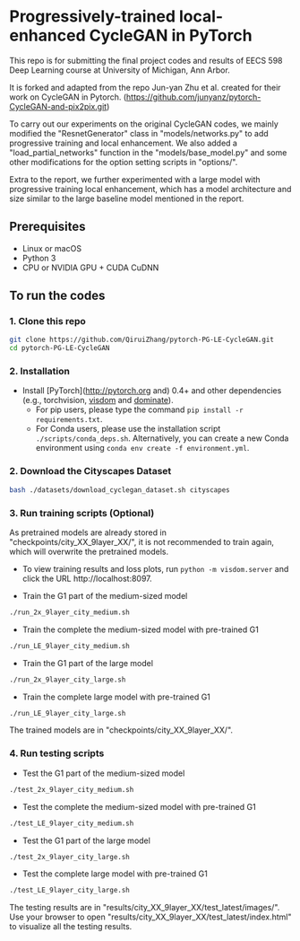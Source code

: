 # Progressively-trained local-enhanced CycleGAN in PyTorch

This repo is for submitting the final project codes and results of EECS 598 Deep Learning course at University of Michigan, Ann Arbor.

It is forked and adapted from the repo Jun-yan Zhu et al. created for their work on CycleGAN in Pytorch. (https://github.com/junyanz/pytorch-CycleGAN-and-pix2pix.git) 

To carry out our experiments on the original CycleGAN codes, we mainly modified the "ResnetGenerator" class in "models/networks.py" to add progressive training and local enhancement. We also added a "load_partial_networks" function in the "models/base_model.py" and some other modifications for the option setting scripts in "options/". 

Extra to the report, we further experimented with a large model with progressive training local enhancement, which has a model architecture and size similar to the large baseline model mentioned in the report.

## Prerequisites
- Linux or macOS
- Python 3
- CPU or NVIDIA GPU + CUDA CuDNN

## To run the codes
### 1. Clone this repo
```bash
git clone https://github.com/QiruiZhang/pytorch-PG-LE-CycleGAN.git
cd pytorch-PG-LE-CycleGAN
```

### 2. Installation
- Install [PyTorch](http://pytorch.org and) 0.4+ and other dependencies (e.g., torchvision, [visdom](https://github.com/facebookresearch/visdom) and [dominate](https://github.com/Knio/dominate)).
  - For pip users, please type the command `pip install -r requirements.txt`.
  - For Conda users, please use the installation script `./scripts/conda_deps.sh`. Alternatively, you can create a new Conda environment using `conda env create -f environment.yml`.
  
### 2. Download the Cityscapes Dataset
```bash
bash ./datasets/download_cyclegan_dataset.sh cityscapes
```

### 3. Run training scripts (Optional)
As pretrained models are already stored in "checkpoints/city_XX_9layer_XX/", it is not recommended to train again, which will overwrite the pretrained models.

- To view training results and loss plots, run `python -m visdom.server` and click the URL http://localhost:8097.

- Train the G1 part of the medium-sized model 
```bash
./run_2x_9layer_city_medium.sh
```
- Train the complete the medium-sized model with pre-trained G1
```bash
./run_LE_9layer_city_medium.sh
```

- Train the G1 part of the large model 
```bash
./run_2x_9layer_city_large.sh
```
- Train the complete large model with pre-trained G1
```bash
./run_LE_9layer_city_large.sh
```
The trained models are in "checkpoints/city_XX_9layer_XX/".

### 4. Run testing scripts
- Test the G1 part of the medium-sized model 
```bash
./test_2x_9layer_city_medium.sh
```
- Test the complete the medium-sized model with pre-trained G1
```bash
./test_LE_9layer_city_medium.sh
```

- Test the G1 part of the large model 
```bash
./test_2x_9layer_city_large.sh
```
- Test the complete large model with pre-trained G1
```bash
./test_LE_9layer_city_large.sh
```
The testing results are in "results/city_XX_9layer_XX/test_latest/images/".
Use your browser to open "results/city_XX_9layer_XX/test_latest/index.html" to visualize all the testing results.
